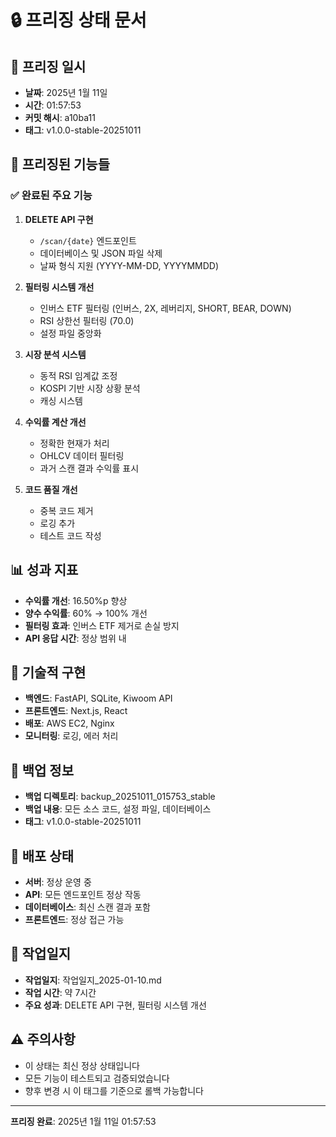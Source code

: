 # 🔒 프리징 상태 문서

## 📅 프리징 일시
- **날짜**: 2025년 1월 11일
- **시간**: 01:57:53
- **커밋 해시**: a10ba11
- **태그**: v1.0.0-stable-20251011

## 🎯 프리징된 기능들

### ✅ 완료된 주요 기능
1. **DELETE API 구현**
   - `/scan/{date}` 엔드포인트
   - 데이터베이스 및 JSON 파일 삭제
   - 날짜 형식 지원 (YYYY-MM-DD, YYYYMMDD)

2. **필터링 시스템 개선**
   - 인버스 ETF 필터링 (인버스, 2X, 레버리지, SHORT, BEAR, DOWN)
   - RSI 상한선 필터링 (70.0)
   - 설정 파일 중앙화

3. **시장 분석 시스템**
   - 동적 RSI 임계값 조정
   - KOSPI 기반 시장 상황 분석
   - 캐싱 시스템

4. **수익률 계산 개선**
   - 정확한 현재가 처리
   - OHLCV 데이터 필터링
   - 과거 스캔 결과 수익률 표시

5. **코드 품질 개선**
   - 중복 코드 제거
   - 로깅 추가
   - 테스트 코드 작성

## 📊 성과 지표
- **수익률 개선**: 16.50%p 향상
- **양수 수익률**: 60% → 100% 개선
- **필터링 효과**: 인버스 ETF 제거로 손실 방지
- **API 응답 시간**: 정상 범위 내

## 🔧 기술적 구현
- **백엔드**: FastAPI, SQLite, Kiwoom API
- **프론트엔드**: Next.js, React
- **배포**: AWS EC2, Nginx
- **모니터링**: 로깅, 에러 처리

## 📁 백업 정보
- **백업 디렉토리**: backup_20251011_015753_stable
- **백업 내용**: 모든 소스 코드, 설정 파일, 데이터베이스
- **태그**: v1.0.0-stable-20251011

## 🚀 배포 상태
- **서버**: 정상 운영 중
- **API**: 모든 엔드포인트 정상 작동
- **데이터베이스**: 최신 스캔 결과 포함
- **프론트엔드**: 정상 접근 가능

## 📝 작업일지
- **작업일지**: 작업일지_2025-01-10.md
- **작업 시간**: 약 7시간
- **주요 성과**: DELETE API 구현, 필터링 시스템 개선

## ⚠️ 주의사항
- 이 상태는 최신 정상 상태입니다
- 모든 기능이 테스트되고 검증되었습니다
- 향후 변경 시 이 태그를 기준으로 롤백 가능합니다

---
**프리징 완료**: 2025년 1월 11일 01:57:53
